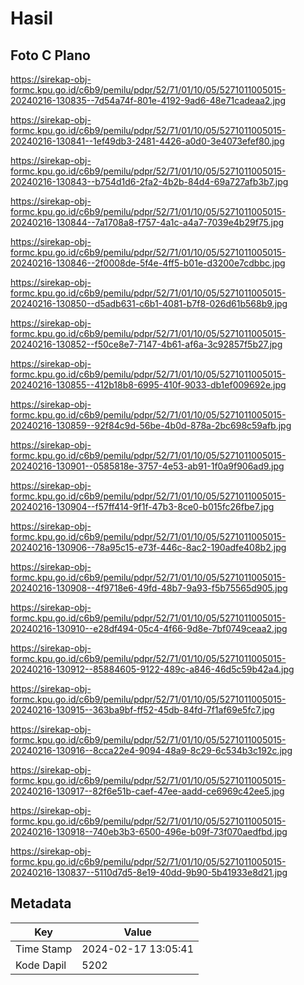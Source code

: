 # Hasil

## Foto C Plano

https://sirekap-obj-formc.kpu.go.id/c6b9/pemilu/pdpr/52/71/01/10/05/5271011005015-20240216-130835--7d54a74f-801e-4192-9ad6-48e71cadeaa2.jpg

https://sirekap-obj-formc.kpu.go.id/c6b9/pemilu/pdpr/52/71/01/10/05/5271011005015-20240216-130841--1ef49db3-2481-4426-a0d0-3e4073efef80.jpg

https://sirekap-obj-formc.kpu.go.id/c6b9/pemilu/pdpr/52/71/01/10/05/5271011005015-20240216-130843--b754d1d6-2fa2-4b2b-84d4-69a727afb3b7.jpg

https://sirekap-obj-formc.kpu.go.id/c6b9/pemilu/pdpr/52/71/01/10/05/5271011005015-20240216-130844--7a1708a8-f757-4a1c-a4a7-7039e4b29f75.jpg

https://sirekap-obj-formc.kpu.go.id/c6b9/pemilu/pdpr/52/71/01/10/05/5271011005015-20240216-130846--2f0008de-5f4e-4ff5-b01e-d3200e7cdbbc.jpg

https://sirekap-obj-formc.kpu.go.id/c6b9/pemilu/pdpr/52/71/01/10/05/5271011005015-20240216-130850--d5adb631-c6b1-4081-b7f8-026d61b568b9.jpg

https://sirekap-obj-formc.kpu.go.id/c6b9/pemilu/pdpr/52/71/01/10/05/5271011005015-20240216-130852--f50ce8e7-7147-4b61-af6a-3c92857f5b27.jpg

https://sirekap-obj-formc.kpu.go.id/c6b9/pemilu/pdpr/52/71/01/10/05/5271011005015-20240216-130855--412b18b8-6995-410f-9033-db1ef009692e.jpg

https://sirekap-obj-formc.kpu.go.id/c6b9/pemilu/pdpr/52/71/01/10/05/5271011005015-20240216-130859--92f84c9d-56be-4b0d-878a-2bc698c59afb.jpg

https://sirekap-obj-formc.kpu.go.id/c6b9/pemilu/pdpr/52/71/01/10/05/5271011005015-20240216-130901--0585818e-3757-4e53-ab91-1f0a9f906ad9.jpg

https://sirekap-obj-formc.kpu.go.id/c6b9/pemilu/pdpr/52/71/01/10/05/5271011005015-20240216-130904--f57ff414-9f1f-47b3-8ce0-b015fc26fbe7.jpg

https://sirekap-obj-formc.kpu.go.id/c6b9/pemilu/pdpr/52/71/01/10/05/5271011005015-20240216-130906--78a95c15-e73f-446c-8ac2-190adfe408b2.jpg

https://sirekap-obj-formc.kpu.go.id/c6b9/pemilu/pdpr/52/71/01/10/05/5271011005015-20240216-130908--4f9718e6-49fd-48b7-9a93-f5b75565d905.jpg

https://sirekap-obj-formc.kpu.go.id/c6b9/pemilu/pdpr/52/71/01/10/05/5271011005015-20240216-130910--e28df494-05c4-4f66-9d8e-7bf0749ceaa2.jpg

https://sirekap-obj-formc.kpu.go.id/c6b9/pemilu/pdpr/52/71/01/10/05/5271011005015-20240216-130912--85884605-9122-489c-a846-46d5c59b42a4.jpg

https://sirekap-obj-formc.kpu.go.id/c6b9/pemilu/pdpr/52/71/01/10/05/5271011005015-20240216-130915--363ba9bf-ff52-45db-84fd-7f1af69e5fc7.jpg

https://sirekap-obj-formc.kpu.go.id/c6b9/pemilu/pdpr/52/71/01/10/05/5271011005015-20240216-130916--8cca22e4-9094-48a9-8c29-6c534b3c192c.jpg

https://sirekap-obj-formc.kpu.go.id/c6b9/pemilu/pdpr/52/71/01/10/05/5271011005015-20240216-130917--82f6e51b-caef-47ee-aadd-ce6969c42ee5.jpg

https://sirekap-obj-formc.kpu.go.id/c6b9/pemilu/pdpr/52/71/01/10/05/5271011005015-20240216-130918--740eb3b3-6500-496e-b09f-73f070aedfbd.jpg

https://sirekap-obj-formc.kpu.go.id/c6b9/pemilu/pdpr/52/71/01/10/05/5271011005015-20240216-130837--5110d7d5-8e19-40dd-9b90-5b41933e8d21.jpg


## Metadata

| Key        | Value               |
| ---------- | ------------------- |
| Time Stamp | 2024-02-17 13:05:41 |
| Kode Dapil | 5202                |



